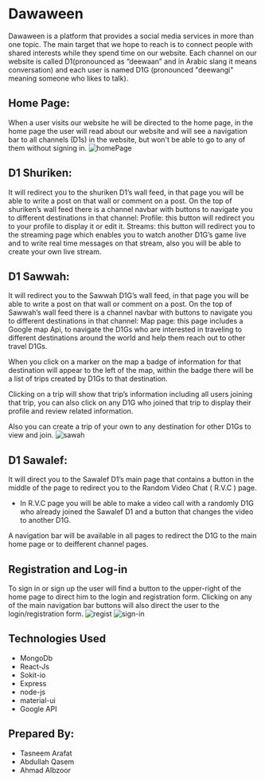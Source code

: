 # Dawaween
Dawaween is a platform that provides a social media services in more than one topic. The main target that we hope to reach is to connect people with shared interests while they spend time on our website.
Each channel on our website is called D1(pronounced as “deewaan” and in Arabic slang it means conversation) and each user is named D1G (pronounced "deewangi" meaning someone who likes to talk).
## Home Page:
When a user visits our website he will be directed to the home page, in the home 	page the user will read about our website and will see a navigation bar to all 	channels (D1s) in the website, but won't be able to go to any of them without signing in.
![homePage](https://media.discordapp.net/attachments/874250644834373672/876408795549536296/Screenshot_from_2021-08-15_13-11-41.png?width=832&height=468)
## D1 Shuriken: 
It will redirect you to the shuriken D1’s wall feed, in that page you will be able 	to write a post on that wall or comment on a post. On the top of shuriken’s wall feed there is a channel navbar with buttons to navigate you to different 	destinations in that channel:
   Profile:  this button will redirect you to your profile to display it or edit it.
   Streams: this button will redirect you to the streaming page which enables you to watch another D1G’s game live and to write real time messages on that stream, also you will be    able to create your own live stream.

## D1 Sawwah:
It will redirect you to the Sawwah D1G’s wall feed, in that page you will be able to write a post on that wall or comment on a post. On the top of Sawwah’s wall feed there is a channel navbar with buttons to navigate you to different destinations in that channel:
Map page: this page includes a Google map Api, to navigate the D1Gs who are interested in traveling to different destinations around the world and help them reach out to other travel D1Gs. 

When you click on a marker on the map a badge of information for that destination will appear to the left of the map, within the badge 	there will be a list of trips created by D1Gs to that destination. 
		
Clicking on a trip will show that trip’s information including all users joining that trip, you can also click on any D1G who joined that trip 	to display their profile and review related information.
    		
Also you can create a trip of your own to any destination for other D1Gs to view and join.
![sawah](https://user-images.githubusercontent.com/81509430/129458616-64689ca1-7039-4c31-9005-f77961591df7.PNG)
## D1 Sawalef:
It will direct you to the Sawalef D1’s main page that contains a button in the 	middle of the page to redirect you to the Random Video Chat ( R.V.C ) page.
- In R.V.C page you will be able to make a video call with a randomly 	D1G who already joined the Sawalef D1 and a button that changes the video to another D1G. 

A navigation bar will be available in all pages to redirect the D1G to the main home page or to deifferent channel pages.

## Registration and Log-in
To sign in or sign up the user will find a button to the upper-right of the home page to direct him to the login and registration form. 
Clicking on any of the main navigation bar buttons will also direct the user to the login/registration form.
![regist](https://user-images.githubusercontent.com/81509430/129458919-1392abc6-9a06-41d3-b26c-316a8f7d8dbb.PNG)
![sign-in](https://user-images.githubusercontent.com/81509430/129458921-dc8b1a4f-e83f-45b4-b2c1-704ce83abb59.PNG)
## Technologies Used
- MongoDb
- React-Js
- Sokit-io
- Express
- node-js
- material-ui
- Google API

## Prepared By:
   - Tasneem Arafat
   - Abdullah Qasem
   - Ahmad Albzoor


